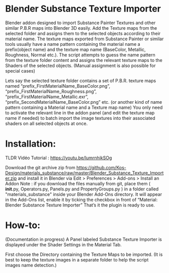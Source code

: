 # Blender Substance Texture Importer
Blender addon designed to import Substance Painter Textures and other similar P.B.R maps into Blender 3D easily. Add the Texture maps from the selected folder and assigns them to the selected objects according to their material name.
The texture maps exported from Substance Painter or similar tools usually have a name pattern containing the material name a prefix(object name) and the texture map name (BaseColor, Metallic, Roughness, Normal etc.). 
The script attempts to guess the name pattern from the texture folder content and assigns the relevant texture maps to the Shaders of the selected objects. (Manual assignment is also possible for special cases)

Lets say the selected texture folder contains a set of P.B.R. texture maps named “prefix_FirstMaterialName_BaseColor.png”, “prefix_FirstMaterialName_Roughness.png”, “prefix_FirstMaterialName_Metallic.exr”, “prefix_SecondMaterialName_BaseColor.png” etc.
(or another kind of name pattern containing a Material name and a Texture map name) 
You only need to activate the relevant line in the addon panel (and edit the texture map name if needed) to batch import the image textures into their associated shaders on all selected objects at once.

# Installation:
TLDR Vidéo Tutorial :
https://youtu.be/lumrnhikSOg

Download the git archive zip from https://github.com/Kos-Design/materials_substance/raw/master/Blender_Substance_Texture_Importer.zip
and install it in Blender via Edit > Preferences > Add-ons > Install an Addon
Note : if you download the files manually from git, place them ( __init__.py, Operators.py, Panels.py and PropertyGroups.py ) in a folder called "materials_substance" inside your Blender Add-Ons directory.
It will appear in the Add-Ons list, enable it by ticking the checkbox in front of “Material: Blender Substance Texture Importer”
That’s it the plugin is ready to use.


# How-to:
(Documentation in progress) 
A Panel labeled Substance Texture Importer is displayed under the Shader Settings in the Material Tab. 

First choose the Directory containing the Texture Maps to be imported.
(It is best to keep the texture images in a separate folder to help the script images name detection.) 
